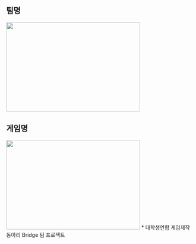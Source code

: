 ## 팀명
<img src="https://user-images.githubusercontent.com/13173730/100437068-962a5c00-30e3-11eb-9ee9-1c886feb00b6.png" width="360px" height="240px">


## 게임명
<img src="https://user-images.githubusercontent.com/13173730/100429404-9b35de00-30d8-11eb-99c5-d7ffd8693d9c.png" width="360px" height="240px">
* 대학생연합 게임제작동아리 Bridge 팀 프로젝트
